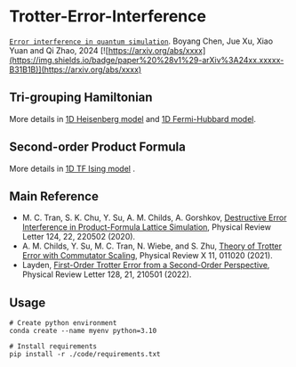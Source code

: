 # Trotter-Error-Interference

[`Error interference in quantum simulation`](https://arxiv.org/pdf/xxxx.pdf).
Boyang Chen, Jue Xu, Xiao Yuan and Qi Zhao, 2024
[![https://arxiv.org/abs/xxxx](https://img.shields.io/badge/paper%20%28v1%29-arXiv%3A24xx.xxxxx-B31B1B)](https://arxiv.org/abs/xxxx)


## Tri-grouping Hamiltonian 
<!-- ![Figure](./figs/step.png) -->
More details in [1D Heisenberg model](./code/nearest_neighbor.ipynb) and [1D Fermi-Hubbard model](./code/hubbard.ipynb).

## Second-order Product Formula
<!-- ![Figure](./figs/random.png) -->
More details in [1D TF Ising model](./code/second_order.ipynb) .

## Main Reference
- M. C. Tran, S. K. Chu, Y. Su, A. M. Childs, A. Gorshkov, [Destructive Error Interference in Product-Formula Lattice Simulation](http://arxiv.org/abs/1912.11047), Physical Review Letter 124, 22, 220502 (2020).
- A. M. Childs, Y. Su, M. C. Tran, N. Wiebe, and S. Zhu, [Theory of Trotter Error with Commutator Scaling](https://arxiv.org/abs/1912.08854), Physical Review X 11, 011020 (2021).
- Layden, [First-Order Trotter Error from a Second-Order Perspective](http://arxiv.org/abs/2107.08032), Physical Review Letter 128, 21, 210501 (2022).

## Usage 
```
# Create python environment
conda create --name myenv python=3.10 

# Install requirements
pip install -r ./code/requirements.txt 
```
